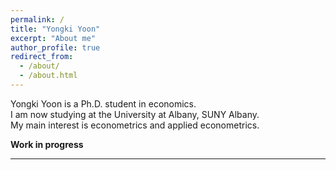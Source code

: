 ```yaml
---
permalink: /
title: "Yongki Yoon"
excerpt: "About me"
author_profile: true
redirect_from: 
  - /about/
  - /about.html
---
```


Yongki Yoon is a Ph.D. student in economics.  
I am now studying at the University at Albany, SUNY Albany.  
My main interest is econometrics and applied econometrics.  

  **Work in progress**  
____________________  
